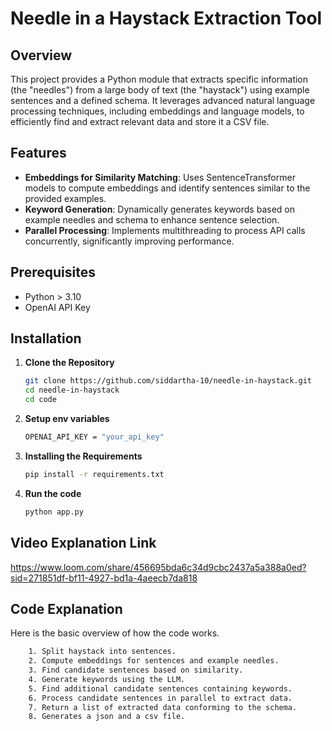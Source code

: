 # Needle in a Haystack Extraction Tool

## Overview

This project provides a Python module that extracts specific information (the "needles") from a large body of text (the "haystack") using example sentences and a defined schema. It leverages advanced natural language processing techniques, including embeddings and language models, to efficiently find and extract relevant data and store it a CSV file.

## Features

- **Embeddings for Similarity Matching**: Uses SentenceTransformer models to compute embeddings and identify sentences similar to the provided examples.
- **Keyword Generation**: Dynamically generates keywords based on example needles and schema to enhance sentence selection.
- **Parallel Processing**: Implements multithreading to process API calls concurrently, significantly improving performance.

## Prerequisites

- Python > 3.10
- OpenAI API Key
  
## Installation

1. **Clone the Repository**

   ```bash
   git clone https://github.com/siddartha-10/needle-in-haystack.git
   cd needle-in-haystack
   cd code

2. **Setup env variables**

   ```bash
   OPENAI_API_KEY = "your_api_key"
   
3. **Installing the Requirements**

   ```bash
   pip install -r requirements.txt 

4. **Run the code**
   ```bash
   python app.py

## Video Explanation Link
   https://www.loom.com/share/456695bda6c34d9cbc2437a5a388a0ed?sid=271851df-bf11-4927-bd1a-4aeecb7da818


## Code Explanation
Here is the basic overview of how the code works.

```bash
    1. Split haystack into sentences.
    2. Compute embeddings for sentences and example needles.
    3. Find candidate sentences based on similarity.
    4. Generate keywords using the LLM.
    5. Find additional candidate sentences containing keywords.
    6. Process candidate sentences in parallel to extract data.
    7. Return a list of extracted data conforming to the schema.
    8. Generates a json and a csv file.
